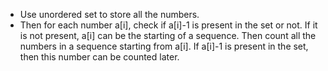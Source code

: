* Use unordered set to store all the numbers.
* Then for each number a[i], check if a[i]-1 is present in the set or not. If it is not present, a[i] can be the starting of a sequence. Then count all the numbers in a sequence starting from a[i]. If a[i]-1 is present in the set, then this number can be counted later.